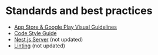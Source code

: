 # Standards and best practices

- [App Store & Google Play Visual Guidelines](/wiki/spaces/SOFT/pages/790069249)
- [Code Style Guide](/wiki/spaces/SOFT/pages/1185874069)
- [Nest.js Server](/wiki/spaces/SOFT/pages/583270451) (not updated)
- [Linting](/wiki/spaces/SOFT/pages/911212807) (not updated)


